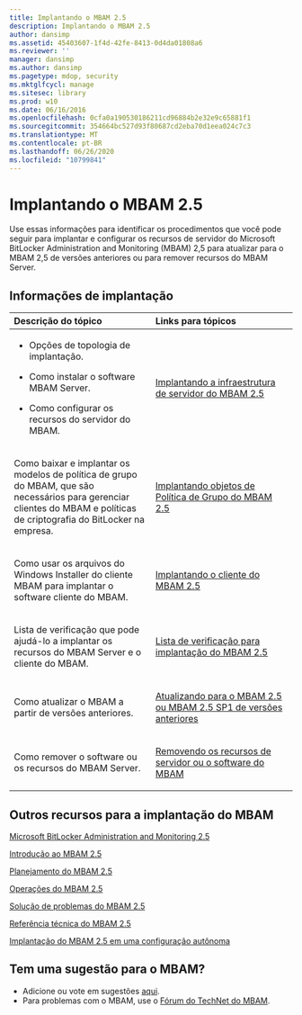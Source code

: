 ```yaml
---
title: Implantando o MBAM 2.5
description: Implantando o MBAM 2.5
author: dansimp
ms.assetid: 45403607-1f4d-42fe-8413-0d4da01808a6
ms.reviewer: ''
manager: dansimp
ms.author: dansimp
ms.pagetype: mdop, security
ms.mktglfcycl: manage
ms.sitesec: library
ms.prod: w10
ms.date: 06/16/2016
ms.openlocfilehash: 0cfa0a190530186211cd96884b2e32e9c65881f1
ms.sourcegitcommit: 354664bc527d93f80687cd2eba70d1eea024c7c3
ms.translationtype: MT
ms.contentlocale: pt-BR
ms.lasthandoff: 06/26/2020
ms.locfileid: "10799841"
---
```

# Implantando o MBAM 2.5


Use essas informações para identificar os procedimentos que você pode seguir para implantar e configurar os recursos de servidor do Microsoft BitLocker Administration and Monitoring (MBAM) 2,5 para atualizar para o MBAM 2,5 de versões anteriores ou para remover recursos do MBAM Server.

## Informações de implantação


<table>
<colgroup>
<col width="50%" />
<col width="50%" />
</colgroup>
<thead>
<tr class="header">
<th align="left">Descrição do tópico</th>
<th align="left">Links para tópicos</th>
</tr>
</thead>
<tbody>
<tr class="odd">
<td align="left"><ul>
<li><p>Opções de topologia de implantação.</p></li>
<li><p>Como instalar o software MBAM Server.</p></li>
<li><p>Como configurar os recursos do servidor do MBAM.</p></li>
</ul></td>
<td align="left"><p><a href="deploying-the-mbam-25-server-infrastructure.md" data-raw-source="[Deploying the MBAM 2.5 Server Infrastructure](deploying-the-mbam-25-server-infrastructure.md)">Implantando a infraestrutura de servidor do MBAM 2.5</a></p></td>
</tr>
<tr class="even">
<td align="left"><p>Como baixar e implantar os modelos de política de grupo do MBAM, que são necessários para gerenciar clientes do MBAM e políticas de criptografia do BitLocker na empresa.</p></td>
<td align="left"><p><a href="deploying-mbam-25-group-policy-objects.md" data-raw-source="[Deploying MBAM 2.5 Group Policy Objects](deploying-mbam-25-group-policy-objects.md)">Implantando objetos de Política de Grupo do MBAM 2.5</a></p></td>
</tr>
<tr class="odd">
<td align="left"><p>Como usar os arquivos do Windows Installer do cliente MBAM para implantar o software cliente do MBAM.</p></td>
<td align="left"><p><a href="deploying-the-mbam-25-client.md" data-raw-source="[Deploying the MBAM 2.5 Client](deploying-the-mbam-25-client.md)">Implantando o cliente do MBAM 2.5</a></p></td>
</tr>
<tr class="even">
<td align="left"><p>Lista de verificação que pode ajudá-lo a implantar os recursos do MBAM Server e o cliente do MBAM.</p></td>
<td align="left"><p><a href="mbam-25-deployment-checklist.md" data-raw-source="[MBAM 2.5 Deployment Checklist](mbam-25-deployment-checklist.md)">Lista de verificação para implantação do MBAM 2.5</a></p></td>
</tr>
<tr class="odd">
<td align="left"><p>Como atualizar o MBAM a partir de versões anteriores.</p></td>
<td align="left"><p><a href="upgrading-to-mbam-25-or-mbam-25-sp1-from-previous-versions.md" data-raw-source="[Upgrading to MBAM 2.5 or MBAM 2.5 SP1 from Previous Versions](upgrading-to-mbam-25-or-mbam-25-sp1-from-previous-versions.md)">Atualizando para o MBAM 2.5 ou MBAM 2.5 SP1 de versões anteriores</a></p></td>
</tr>
<tr class="even">
<td align="left"><p>Como remover o software ou os recursos do MBAM Server.</p></td>
<td align="left"><p><a href="removing-mbam-server-features-or-software.md" data-raw-source="[Removing MBAM Server Features or Software](removing-mbam-server-features-or-software.md)">Removendo os recursos de servidor ou o software do MBAM</a></p></td>
</tr>
</tbody>
</table>

 

## Outros recursos para a implantação do MBAM


[Microsoft BitLocker Administration and Monitoring 2.5](index.md)

[Introdução ao MBAM 2.5](getting-started-with-mbam-25.md)

[Planejamento do MBAM 2.5](planning-for-mbam-25.md)

[Operações do MBAM 2.5](operations-for-mbam-25.md)

[Solução de problemas do MBAM 2.5](troubleshooting-mbam-25.md)

[Referência técnica do MBAM 2.5](technical-reference-for-mbam-25.md)

[Implantação do MBAM 2.5 em uma configuração autônoma](https://support.microsoft.com/kb/3046555)

## Tem uma sugestão para o MBAM?
- Adicione ou vote em sugestões [aqui](http://mbam.uservoice.com/forums/268571-microsoft-bitlocker-administration-and-monitoring). 
- Para problemas com o MBAM, use o [Fórum do TechNet do MBAM](https://social.technet.microsoft.com/Forums/home?forum=mdopmbam).

 

 





